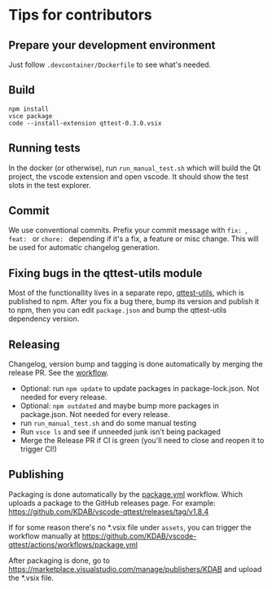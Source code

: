 # Tips for contributors

## Prepare your development environment

Just follow `.devcontainer/Dockerfile` to see what's needed.<br>

## Build

```
npm install
vsce package
code --install-extension qttest-0.3.0.vsix
```

## Running tests

In the docker (or otherwise), run `run_manual_test.sh` which will build the Qt project, the vscode extension
and open vscode. It should show the test slots in the test explorer.<br>

## Commit

We use conventional commits. Prefix your commit message with `fix: `, `feat: ` or `chore: `
depending if it's a fix, a feature or misc change. This will be used for automatic changelog generation.

## Fixing bugs in the qttest-utils module

Most of the functionallity lives in a separate repo, [qttest-utils](https://github.com/KDAB/qttest-utils/), which is published to npm. After you fix a bug there, bump its version and publish it to npm, then you can edit `package.json` and bump the qttest-utils dependency version.


## Releasing

Changelog, version bump and tagging is done automatically by merging the release PR. See the [workflow](.github/workflows/release-please.yml).


- Optional: run `npm update` to update packages in package-lock.json. Not needed for every release.
- Optional: `npm outdated` and maybe bump more packages in package.json. Not needed for every release.
- run `run_manual_test.sh` and do some manual testing
- Run `vsce ls` and see if unneeded junk isn't being packaged
- Merge the Release PR if CI is green (you'll need to close and reopen it to trigger CI!)

## Publishing

Packaging is done automatically by the [package.yml](.github/workflows/package.yml) workflow. Which uploads
a package to the GitHub releases page. For example: https://github.com/KDAB/vscode-qttest/releases/tag/v1.8.4

If for some reason there's no *.vsix file under `assets`, you can trigger the workflow manually at https://github.com/KDAB/vscode-qttest/actions/workflows/package.yml

After packaging is done, go to https://marketplace.visualstudio.com/manage/publishers/KDAB and upload the *.vsix file.
